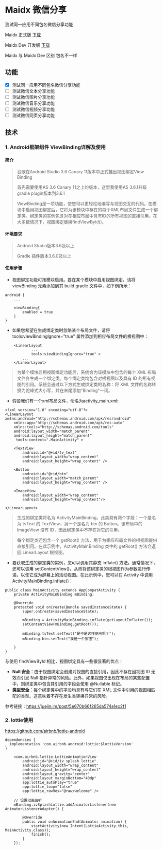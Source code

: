# Maidx 微信分享

测试同一应用不同包名微信分享功能

Maidx 正式版  [下载](https://github.com/andean/Maidx/apk/Maidx_release_1.0_20200202.apk)

Maidx Dev 开发版 [下载](https://github.com/andean/Maidx/apk/Maidx_debug_1.0_20200202.apk)

Maidx 与 Maidx Dev 区别 包名不一样

## 功能

- [x] 测试同一应用不同包名微信分享功能
- [ ] 测试微信文本分享功能
- [ ] 测试微信图片分享功能
- [ ] 测试微信音乐分享功能
- [ ] 测试微信视频分享功能
- [ ] 测试微信网页分享功能

## 技术

### 1. Android框架组件 ViewBinding详解及使用

#### 简介

> 谷歌在Android Studio 3.6 Canary 11版本中正式推出视图绑定View Binding
> 
> 首先需要使用AS 3.6 Canary 11之上的版本，这里我使用AS 3.6.1升级gradle plugin版本到3.6.1
> 
> ViewBinding是一项功能，使您可以更轻松地编写与视图交互的代码。在模块中启用视图绑定后，它将为该模块中存在的每个XML布局文件生成一个绑定类。绑定类的实例包含对在相应布局中具有ID的所有视图的直接引用。在大多数情况下，视图绑定替换findViewById()。

#### 环境要求

> Android Studio版本3.6及以上
>
> Gradle 插件版本3.6.0及以上

#### 使用步骤

- 视图绑定功能可按模块启用。要在某个模块中启用视图绑定，请将 viewBinding 元素添加到其 build.gradle 文件中，如下例所示：
```
android {
    ...

    viewBinding{
        enabled = true
    }
}
```

- 如果您希望在生成绑定类时忽略某个布局文件，请将 tools:viewBindingIgnore="true" 属性添加到相应布局文件的根视图中：
```
    <LinearLayout
            ...
            tools:viewBindingIgnore="true" >
        ...
    </LinearLayout>
```

> 为某个模块启用视图绑定功能后，系统会为该模块中包含的每个 XML 布局文件各生成一个绑定类。每个绑定类均包含对根视图以及具有 ID 的所有视图的引用。系统会通过以下方式生成绑定类的名称：将 XML 文件的名称转换为驼峰式大小写，并在末尾添加“Binding”一词。

- 假设我们有一个xml布局文件，命名为activity_main.xml:
```
<?xml version="1.0" encoding="utf-8"?>
<LinearLayout xmlns:android="http://schemas.android.com/apk/res/android"
    xmlns:app="http://schemas.android.com/apk/res-auto"
    xmlns:tools="http://schemas.android.com/tools"
    android:layout_width="match_parent"
    android:layout_height="match_parent"
     tools:context=".MainActivity" >

    <TextView
        android:id="@+id/tv_text"
        android:layout_width="wrap_content"
        android:layout_height="wrap_content" />

    <Button
        android:id="@+id/btn"
        android:layout_width="match_parent"
        android:layout_height="wrap_content" />
            
    <ImageView
        android:layout_width="wrap_content"
        android:layout_height="wrap_content"/>

</LinearLayout>

```

> 生成的绑定类将名为 ActivityMainBinding。此类具有两个字段：一个是名为 tvText 的 TextView，另一个是名为 btn 的 Button。该布局中的 ImageView 没有 ID，因此绑定类中不存在对它的引用。

> 每个绑定类还包含一个 getRoot() 方法，用于为相应布局文件的根视图提供直接引用。在此示例中，ActivityMainBinding 类中的 getRoot() 方法会返回 LinearLayout 根视图。

- 要获取生成的绑定类的实例，您可以调用其静态 inflate() 方法。通常情况下，还可以调用 setContentView()，从而将该绑定类的根视图作为参数进行传递，以使它成为屏幕上的活动视图。在此示例中，您可以在 Activity 中调用 ActivityMainBinding.inflate()：
```
public class MainActivity extends AppCompatActivity {
    private ActivityMainBinding mBinding;

    @Override
    protected void onCreate(Bundle savedInstanceState) {
        super.onCreate(savedInstanceState);

        mBinding = ActivityMainBinding.inflate(getLayoutInflater());
        setContentView(mBinding.getRoot());

        mBinding.tvText.setText("是不是这样使用呢？");
        mBinding.btn.setText("我是一个按钮");

    }
}

```

与使用 findViewById 相比，视图绑定具有一些很显著的优点：

- **Null 安全**：由于视图绑定会创建对视图的直接引用，因此不存在因视图 ID 无效而引发 Null 指针异常的风险。此外，如果视图仅出现在布局的某些配置中，则绑定类中包含其引用的字段会使用 @Nullable 标记。
- **类型安全**：每个绑定类中的字段均具有与它们在 XML 文件中引用的视图相匹配的类型。这意味着不存在发生类转换异常的风险。

参考链接：https://juejin.im/post/5e670b66f265da574a1ec2f1


### 2. lottie使用

https://github.com/airbnb/lottie-android

```
dependencies {
  implementation 'com.airbnb.android:lottie:$lottieVersion'
}
```


```
    <com.airbnb.lottie.LottieAnimationView
        android:id="@+id/iv_splash_lottie"
        android:layout_width="wrap_content"
        android:layout_height="wrap_content"
        android:layout_gravity="center"
        android:layout_marginBottom="40dp"
        app:lottie_autoPlay="true"
        app:lottie_loop="false"
        app:lottie_rawRes="@raw/welcome" />
```


```
    // 设置动画监听
    mBinding.ivSplashLottie.addAnimatorListener(new AnimatorListenerAdapter() {

        @Override
        public void onAnimationEnd(Animator animation) {
            startActivity(new Intent(LottieActivity.this, MainActivity.class));
            finish();
        }
    });
```






